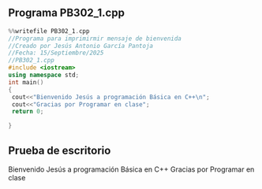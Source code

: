## Programa PB302_1.cpp
``` cpp
%%writefile PB302_1.cpp
//Programa para imprimirmir mensaje de bienvenida
//Creado por Jesús Antonio García Pantoja
//Fecha: 15/Septiembre/2025
//PB302_1.cpp
#include <iostream>
using namespace std;
int main()
{
 cout<<"Bienvenido Jesús a programación Básica en C++\n";
 cout<<"Gracias por Programar en clase";
 return 0;

}
```
## Prueba de escritorio
Bienvenido Jesús a programación Básica en C++
Gracias por Programar en clase
